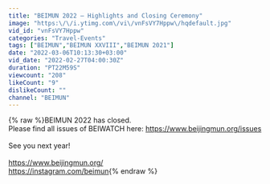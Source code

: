 ```yaml
---
title: "BEIMUN 2022 – Highlights and Closing Ceremony"
image: "https:\/\/i.ytimg.com\/vi\/vnFsVY7Hppw\/hqdefault.jpg"
vid_id: "vnFsVY7Hppw"
categories: "Travel-Events"
tags: ["BEIMUN","BEIMUN XXVIII","BEIMUN 2021"]
date: "2022-03-06T10:13:30+03:00"
vid_date: "2022-02-27T04:00:30Z"
duration: "PT22M59S"
viewcount: "208"
likeCount: "9"
dislikeCount: ""
channel: "BEIMUN"
---
```

{% raw %}BEIMUN 2022 has closed.<br />Please find all issues of BEIWATCH here: <a rel="nofollow" target="blank" href="https://www.beijingmun.org/issues">https://www.beijingmun.org/issues</a><br /><br />See you next year!<br /><br /><a rel="nofollow" target="blank" href="https://www.beijingmun.org/">https://www.beijingmun.org/</a><br /><a rel="nofollow" target="blank" href="https://instagram.com/beimun">https://instagram.com/beimun</a>{% endraw %}
